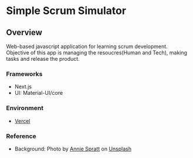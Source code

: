# Simple Scrum Simulator

## Overview
Web-based javascript application for learning scrum development.
Objective of this app is managing the resoucres(Human and Tech), making tasks and release the product.

### Frameworks
- Next.js
- UI: Material-UI/core

### Environment
- [Vercel](https://vercel.com/)

### Reference
- Background: Photo by [Annie Spratt](https://unsplash.com/@anniespratt?utm_source=unsplash&utm_medium=referral&utm_content=creditCopyText) on [Unsplash](https://unsplash.com)